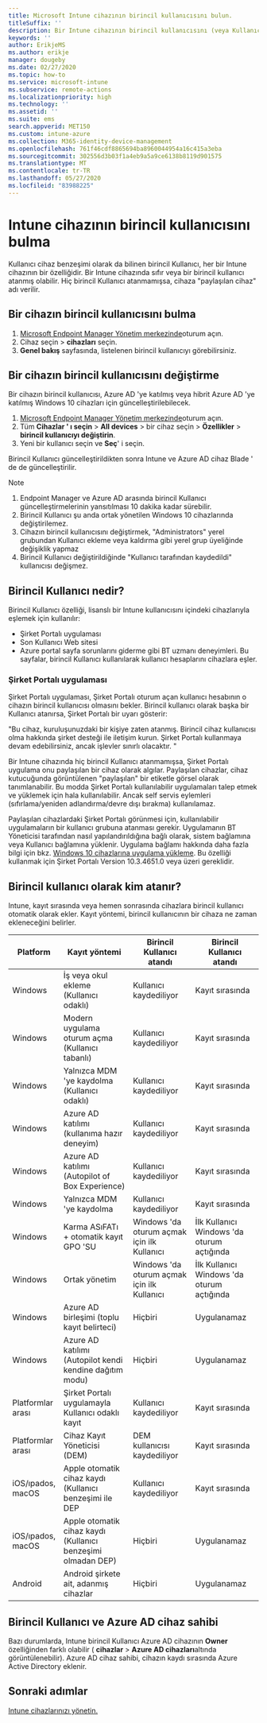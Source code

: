 ```yaml
---
title: Microsoft Intune cihazının birincil kullanıcısını bulun.
titleSuffix: ''
description: Bir Intune cihazının birincil kullanıcısını (veya Kullanıcı aygıtı benzeşimini) bulun.
keywords: ''
author: ErikjeMS
ms.author: erikje
manager: dougeby
ms.date: 02/27/2020
ms.topic: how-to
ms.service: microsoft-intune
ms.subservice: remote-actions
ms.localizationpriority: high
ms.technology: ''
ms.assetid: ''
ms.suite: ems
search.appverid: MET150
ms.custom: intune-azure
ms.collection: M365-identity-device-management
ms.openlocfilehash: 761f46cdf8865694ba8960044954a16c415a3eba
ms.sourcegitcommit: 302556d3b03f1a4eb9a5a9ce6138b8119d901575
ms.translationtype: MT
ms.contentlocale: tr-TR
ms.lasthandoff: 05/27/2020
ms.locfileid: "83988225"
---
```

# <a name="find-the-primary-user-of-an-intune-device"></a>Intune cihazının birincil kullanıcısını bulma

Kullanıcı cihaz benzeşimi olarak da bilinen birincil Kullanıcı, her bir Intune cihazının bir özelliğidir. Bir Intune cihazında sıfır veya bir birincil kullanıcı atanmış olabilir. Hiç birincil Kullanıcı atanmamışsa, cihaza "paylaşılan cihaz" adı verilir.

## <a name="find-a-devices-primary-user"></a>Bir cihazın birincil kullanıcısını bulma

1. [Microsoft Endpoint Manager Yönetim merkezinde](https://go.microsoft.com/fwlink/?linkid=2109431)oturum açın.
2. Cihaz seçin > **cihazları** seçin.
3. **Genel bakış** sayfasında, listelenen birincil kullanıcıyı görebilirsiniz.

## <a name="change-a-devices-primary-user"></a>Bir cihazın birincil kullanıcısını değiştirme

Bir cihazın birincil kullanıcısı, Azure AD 'ye katılmış veya hibrit Azure AD 'ye katılmış Windows 10 cihazları için güncelleştirilebilecek.

1. [Microsoft Endpoint Manager Yönetim merkezinde](https://go.microsoft.com/fwlink/?linkid=2109431)oturum açın.
2. Tüm **Cihazlar ' ı seçin**  >  **All devices** > bir cihaz seçin > **Özellikler**  >  **birincil kullanıcıyı değiştirin**.
3. Yeni bir kullanıcı seçin ve **Seç**' i seçin.

Birincil Kullanıcı güncelleştirildikten sonra Intune ve Azure AD cihaz Blade ' de de güncelleştirilir.
>[!NOTE]
>1. Endpoint Manager ve Azure AD arasında birincil Kullanıcı güncelleştirmelerinin yansıtılması 10 dakika kadar sürebilir.
>2. Birincil Kullanıcı şu anda ortak yönetilen Windows 10 cihazlarında değiştirilemez. 
>3. Cihazın birincil kullanıcısını değiştirmek, "Administrators" yerel grubundan Kullanıcı ekleme veya kaldırma gibi yerel grup üyeliğinde değişiklik yapmaz
>4. Birincil Kullanıcı değiştirildiğinde "Kullanıcı tarafından kaydedildi" kullanıcısı değişmez. 


## <a name="what-is-the-primary-user"></a>Birincil Kullanıcı nedir?
Birincil Kullanıcı özelliği, lisanslı bir Intune kullanıcısını içindeki cihazlarıyla eşlemek için kullanılır:
- Şirket Portalı uygulaması
- Son Kullanıcı Web sitesi
- Azure portal sayfa sorunlarını giderme gibi BT uzmanı deneyimleri. Bu sayfalar, birincil Kullanıcı kullanılarak kullanıcı hesaplarını cihazlara eşler. 

### <a name="company-portal-app"></a>Şirket Portalı uygulaması
Şirket Portalı uygulaması, Şirket Portalı oturum açan kullanıcı hesabının o cihazın birincil kullanıcısı olmasını bekler. Birincil kullanıcı olarak başka bir Kullanıcı atanırsa, Şirket Portalı bir uyarı gösterir:

"Bu cihaz, kuruluşunuzdaki bir kişiye zaten atanmış. Birincil cihaz kullanıcısı olma hakkında şirket desteği ile iletişim kurun. Şirket Portalı kullanmaya devam edebilirsiniz, ancak işlevler sınırlı olacaktır. "

Bir Intune cihazında hiç birincil Kullanıcı atanmamışsa, Şirket Portalı uygulama onu paylaşılan bir cihaz olarak algılar. Paylaşılan cihazlar, cihaz kutucuğunda görüntülenen "paylaşılan" bir etiketle görsel olarak tanımlanabilir. Bu modda Şirket Portalı kullanılabilir uygulamaları talep etmek ve yüklemek için hala kullanılabilir. Ancak self servis eylemleri (sıfırlama/yeniden adlandırma/devre dışı bırakma) kullanılamaz.  

Paylaşılan cihazlardaki Şirket Portalı görünmesi için, kullanılabilir uygulamaların bir kullanıcı grubuna atanması gerekir. Uygulamanın BT Yöneticisi tarafından nasıl yapılandırıldığına bağlı olarak, sistem bağlamına veya Kullanıcı bağlamına yüklenir. Uygulama bağlamı hakkında daha fazla bilgi için bkz. [Windows 10 cihazlarına uygulama yükleme](../apps/apps-windows-10-app-deploy.md). Bu özelliği kullanmak için Şirket Portalı Version 10.3.4651.0 veya üzeri gereklidir.


## <a name="who-is-assigned-as-the-primary-user"></a>Birincil kullanıcı olarak kim atanır?
Intune, kayıt sırasında veya hemen sonrasında cihazlara birincil kullanıcı otomatik olarak ekler. Kayıt yöntemi, birincil kullanıcının bir cihaza ne zaman ekleneceğini belirler.

| Platform | Kayıt yöntemi | Birincil Kullanıcı atandı | Birincil Kullanıcı atandı |
| ---- | ---- | ---- | ---- |
| Windows | İş veya okul ekleme (Kullanıcı odaklı) | Kullanıcı kaydediliyor | Kayıt sırasında |   
| Windows | Modern uygulama oturum açma (Kullanıcı tabanlı) | Kullanıcı kaydediliyor | Kayıt sırasında | 
| Windows | Yalnızca MDM 'ye kaydolma (Kullanıcı odaklı) | Kullanıcı kaydediliyor | Kayıt sırasında | 
| Windows | Azure AD katılımı (kullanıma hazır deneyim) | Kullanıcı kaydediliyor | Kayıt sırasında | 
| Windows | Azure AD katılımı (Autopilot of Box Experience) | Kullanıcı kaydediliyor | Kayıt sırasında | 
| Windows | Yalnızca MDM 'ye kaydolma | Kullanıcı kaydediliyor | Kayıt sırasında | 
| Windows | Karma ASıFATı + otomatik kayıt GPO 'SU | Windows 'da oturum açmak için ilk Kullanıcı | İlk Kullanıcı Windows 'da oturum açtığında| 
| Windows | Ortak yönetim | Windows 'da oturum açmak için ilk Kullanıcı | İlk Kullanıcı Windows 'da oturum açtığında | 
| Windows | Azure AD birleşimi (toplu kayıt belirteci) | Hiçbiri | Uygulanamaz | 
| Windows | Azure AD katılımı (Autopilot kendi kendine dağıtım modu) | Hiçbiri | Uygulanamaz | 
| Platformlar arası | Şirket Portalı uygulamayla Kullanıcı odaklı kayıt | Kullanıcı kaydediliyor | Kayıt sırasında |
| Platformlar arası | Cihaz Kayıt Yöneticisi (DEM) | DEM kullanıcısı kaydediliyor | Kayıt sırasında |
| iOS/ıpados, macOS | Apple otomatik cihaz kaydı (Kullanıcı benzeşimi ile DEP | Kullanıcı kaydediliyor | Kayıt sırasında |
| iOS/ıpados, macOS | Apple otomatik cihaz kaydı (Kullanıcı benzeşimi olmadan DEP) | Hiçbiri | Uygulanamaz |
| Android | Android şirkete ait, adanmış cihazlar | Hiçbiri | Uygulanamaz |

## <a name="primary-user-and-azure-ad-device-owner"></a>Birincil Kullanıcı ve Azure AD cihaz sahibi
Bazı durumlarda, Intune birincil Kullanıcı Azure AD cihazının **Owner** özelliğinden farklı olabilir ( **cihazlar**  >  **Azure AD cihazları**altında görüntülenebilir). Azure AD cihaz sahibi, cihazın kaydı sırasında Azure Active Directory eklenir.

## <a name="next-steps"></a>Sonraki adımlar
[Intune cihazlarınızı yönetin.](device-management.md)
